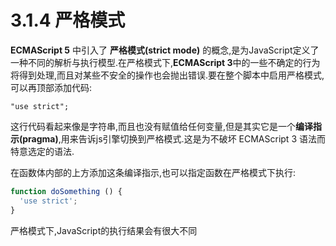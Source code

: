 
# 3.1.4 严格模式

**ECMAScript 5** 中引入了 **严格模式(strict mode)** 的概念,是为JavaScript定义了一种不同的解析与执行模型.在严格模式下,**ECMAScript 3**中的一些不确定的行为将得到处理,而且对某些不安全的操作也会抛出错误.要在整个脚本中启用严格模式,可以再顶部添加代码:

`"use strict";`

这行代码看起来像是字符串,而且也没有赋值给任何变量,但是其实它是一个**编译指示(pragma)**,用来告诉js引擎切换到严格模式.这是为不破坏 ECMAScript 3 语法而特意选定的语法.

在函数体内部的上方添加这条编译指示,也可以指定函数在严格模式下执行:

```js .line-numbers
function doSomething () {
  'use strict';
}
```

严格模式下,JavaScript的执行结果会有很大不同
